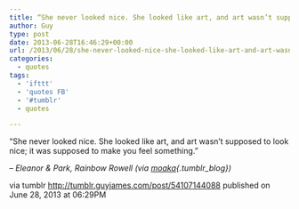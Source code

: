 ```yaml
---
title: “She never looked nice. She looked like art, and art wasn’t supposed to look nice; it was supposed to…”
author: Guy
type: post
date: 2013-06-28T16:46:29+00:00
url: /2013/06/28/she-never-looked-nice-she-looked-like-art-and-art-wasnt-supposed-to-look-nice-it-was-supposed-to/
categories:
  - quotes
tags:
  - 'ifttt'
  - 'quotes FB'
  - '#tumblr'
  - quotes

---
```

“She never looked nice. She looked like art, and art wasn’t supposed to look nice; it was supposed to make you feel something.”

&#8211; _Eleanor & Park, Rainbow Rowell (via [moaka][1]{.tumblr_blog})_

via tumblr http://tumblr.guyjames.com/post/54107144088 published on June 28, 2013 at 06:29PM

 [1]: http://moaka.tumblr.com/